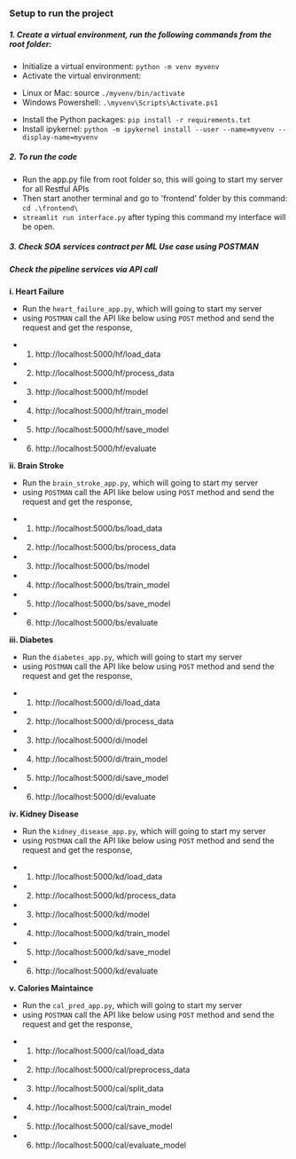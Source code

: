 ### Setup to run the project

##### **1. Create a virtual environment, run the following commands from the root folder:**
* Initialize a virtual environment: `python -m venv myvenv`
* Activate the virtual environment:
- Linux or Mac: source `./myvenv/bin/activate`
- Windows Powershell: `.\myvenv\Scripts\Activate.ps1`
* Install the Python packages: `pip install -r requirements.txt`
* Install ipykernel: `python -m ipykernel install --user --name=myvenv --display-name=myvenv`

##### **2. To run the code**
* Run the app.py file from root folder so, this will going to start my server for all Restful APIs
* Then start another terminal and go to 'frontend' folder by this command: `cd .\frontend\`
* `streamlit run interface.py` after typing this command my interface will be open.

##### **3. Check SOA services contract per ML Use case using POSTMAN**

##### **Check the pipeline services via API call**

**i. Heart Failure**
* Run the `heart_failure_app.py`, which will going to start my server
* using `POSTMAN` call the API like below using `POST` method and send the request and get the response,
- 1. http://localhost:5000/hf/load_data
- 2. http://localhost:5000/hf/process_data
- 3. http://localhost:5000/hf/model
- 4. http://localhost:5000/hf/train_model
- 5. http://localhost:5000/hf/save_model
- 6. http://localhost:5000/hf/evaluate

**ii. Brain Stroke**
* Run the `brain_stroke_app.py`, which will going to start my server
* using `POSTMAN` call the API like below using `POST` method and send the request and get the response,
- 1. http://localhost:5000/bs/load_data
- 2. http://localhost:5000/bs/process_data
- 3. http://localhost:5000/bs/model
- 4. http://localhost:5000/bs/train_model
- 5. http://localhost:5000/bs/save_model
- 6. http://localhost:5000/bs/evaluate

**iii. Diabetes**
* Run the `diabetes_app.py`, which will going to start my server
* using `POSTMAN` call the API like below using `POST` method and send the request and get the response,
- 1. http://localhost:5000/di/load_data
- 2. http://localhost:5000/di/process_data
- 3. http://localhost:5000/di/model
- 4. http://localhost:5000/di/train_model
- 5. http://localhost:5000/di/save_model
- 6. http://localhost:5000/di/evaluate

**iv. Kidney Disease**
* Run the `kidney_disease_app.py`, which will going to start my server
* using `POSTMAN` call the API like below using `POST` method and send the request and get the response,
- 1. http://localhost:5000/kd/load_data
- 2. http://localhost:5000/kd/process_data
- 3. http://localhost:5000/kd/model
- 4. http://localhost:5000/kd/train_model
- 5. http://localhost:5000/kd/save_model
- 6. http://localhost:5000/kd/evaluate

**v. Calories Maintaince**
* Run the `cal_pred_app.py`, which will going to start my server
* using `POSTMAN` call the API like below using `POST` method and send the request and get the response,
- 1. http://localhost:5000/cal/load_data
- 2. http://localhost:5000/cal/preprocess_data
- 3. http://localhost:5000/cal/split_data
- 4. http://localhost:5000/cal/train_model
- 5. http://localhost:5000/cal/save_model
- 6. http://localhost:5000/cal/evaluate_model

